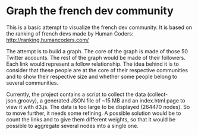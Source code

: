 Graph the french dev community
==============================

This is a basic attempt to visualize the french dev community. It is based on the ranking of french devs made by Human Coders: http://ranking.humancoders.com/

The attempt is to build a graph. The core of the graph is made of those 50 Twitter accounts. The rest of the graph would be made of their followers. Each link would represent a follow relationship. The idea behind it is to consider that these people are at the core of their respective communities and to show their respective size and whether some people belong to several communities.

Currently, the project contains a script to collect the data (collect-json.groovy), a generated JSON file of ~15 MB and an index.html page to view it with d3.js. The data is too large to be displayed (264470 nodes). So to move further, it needs some refining. A possible solution would be to count the links and to give them different weights, so that it would be possible to aggregate several nodes into a single one.
